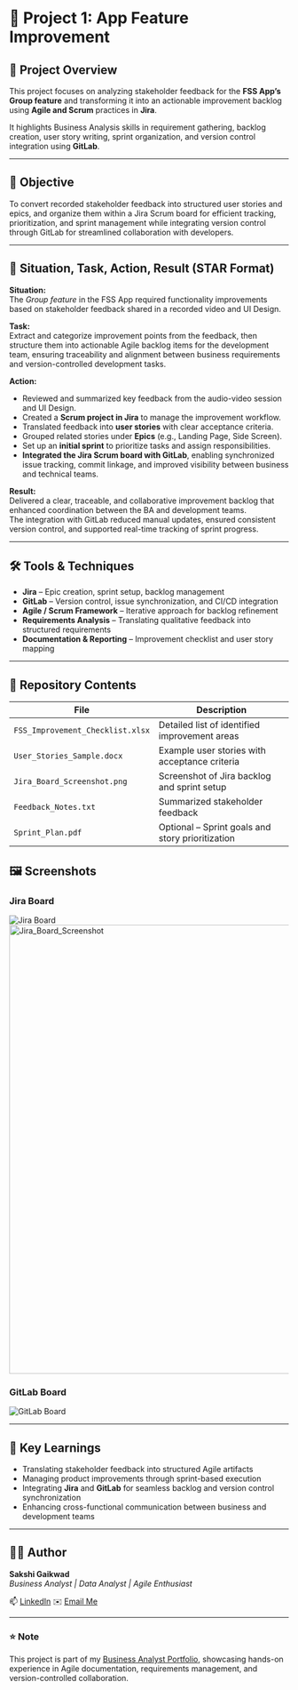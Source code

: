 # 📱 Project 1: App Feature Improvement


## 📘 Project Overview
This project focuses on analyzing stakeholder feedback for the **FSS App’s Group feature** and transforming it into an actionable improvement backlog using **Agile and Scrum** practices in **Jira**.  

It highlights Business Analysis skills in requirement gathering, backlog creation, user story writing, sprint organization, and version control integration using **GitLab**.

---

## 🎯 Objective
To convert recorded stakeholder feedback into structured user stories and epics, and organize them within a Jira Scrum board for efficient tracking, prioritization, and sprint management while integrating version control through GitLab for streamlined collaboration with developers.

---

## 🧩 Situation, Task, Action, Result (STAR Format)

**Situation:**  
The *Group feature* in the FSS App required functionality improvements based on stakeholder feedback shared in a recorded video and UI Design.  

**Task:**  
Extract and categorize improvement points from the feedback, then structure them into actionable Agile backlog items for the development team, ensuring traceability and alignment between business requirements and version-controlled development tasks.  

**Action:**  
- Reviewed and summarized key feedback from the audio-video session and UI Design.  
- Created a **Scrum project in Jira** to manage the improvement workflow.  
- Translated feedback into **user stories** with clear acceptance criteria.  
- Grouped related stories under **Epics** (e.g., Landing Page, Side Screen).  
- Set up an **initial sprint** to prioritize tasks and assign responsibilities.  
- **Integrated the Jira Scrum board with GitLab**, enabling synchronized issue tracking, commit linkage, and improved visibility between business and technical teams.  

**Result:**  
Delivered a clear, traceable, and collaborative improvement backlog that enhanced coordination between the BA and development teams.  
The integration with GitLab reduced manual updates, ensured consistent version control, and supported real-time tracking of sprint progress.

---

## 🛠️ Tools & Techniques
- **Jira** – Epic creation, sprint setup, backlog management  
- **GitLab** – Version control, issue synchronization, and CI/CD integration  
- **Agile / Scrum Framework** – Iterative approach for backlog refinement  
- **Requirements Analysis** – Translating qualitative feedback into structured requirements  
- **Documentation & Reporting** – Improvement checklist and user story mapping  

---

## 📂 Repository Contents

| File | Description |
|------|--------------|
| `FSS_Improvement_Checklist.xlsx` | Detailed list of identified improvement areas |
| `User_Stories_Sample.docx` | Example user stories with acceptance criteria |
| `Jira_Board_Screenshot.png` | Screenshot of Jira backlog and sprint setup |
| `Feedback_Notes.txt` | Summarized stakeholder feedback |
| `Sprint_Plan.pdf` | Optional – Sprint goals and story prioritization |


## 🖼 Screenshots

### Jira Board
![Jira Board]()
<img width="1616" height="808" alt="Jira_Board_Screenshot" src="https://github.com/user-attachments/assets/6ae7306d-3284-4f1a-9bd7-05ecb5e9a0e5" />

### GitLab Board
![GitLab Board](<img width="1915" height="863" alt="GitLab_Board_Screenshot" src="https://github.com/user-attachments/assets/a14bc4c0-0f69-428d-87c9-dd02025bfb1c" />)

---

## 🧠 Key Learnings
- Translating stakeholder feedback into structured Agile artifacts  
- Managing product improvements through sprint-based execution  
- Integrating **Jira** and **GitLab** for seamless backlog and version control synchronization  
- Enhancing cross-functional communication between business and development teams  

---

## 👩‍💻 Author
**Sakshi Gaikwad**  
*Business Analyst | Data Analyst | Agile Enthusiast*  

📫 [LinkedIn](https://linkedin.com/in/sakshi01gaikwad) 
✉️ [Email Me](mailto:sakshi01gaikwad@gmail.com)

---

### ⭐ Note
This project is part of my [Business Analyst Portfolio](/README.md), showcasing hands-on experience in Agile documentation, requirements management, and version-controlled collaboration.

